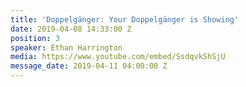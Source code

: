 ```yaml
---
title: 'Doppelgänger: Your Doppelgänger is Showing'
date: 2019-04-08 14:33:00 Z
position: 3
speaker: Ethan Harrington
media: https://www.youtube.com/embed/SsdqvkShSjU
message_date: 2019-04-11 04:00:00 Z
---
```


